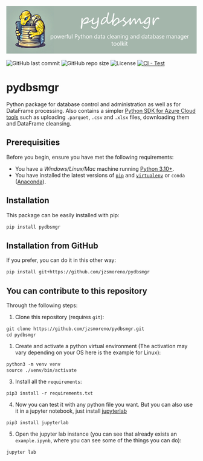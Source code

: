 ![pydbsmgr](https://raw.githubusercontent.com/jzsmoreno/pydbsmgr/main/pydbsmgr.png)

![GitHub last commit](https://img.shields.io/github/last-commit/jzsmoreno/pydbsmgr?style=for-the-badge)
![GitHub repo size](https://img.shields.io/github/repo-size/jzsmoreno/pydbsmgr?style=for-the-badge)
![License](https://img.shields.io/github/license/jzsmoreno/pydbsmgr?style=for-the-badge)
[![CI - Test](https://github.com/jzsmoreno/pydbsmgr/actions/workflows/code-quality.yml/badge.svg)](https://github.com/jzsmoreno/pydbsmgr/actions/workflows/code-quality.yml)

# pydbsmgr

Python package for database control and administration as well as for DataFrame processing. Also contains a simpler [Python SDK for Azure Cloud tools](https://learn.microsoft.com/en-us/azure/developer/python/sdk/azure-sdk-overview) such as uploading `.parquet`, `.csv` and `.xlsx` files, downloading them and DataFrame cleansing.

## Prerequisities

Before you begin, ensure you have met the following requirements:

- You have a _Windows/Linux/Mac_ machine running [Python 3.10+](https://www.python.org/).
- You have installed the latest versions of [`pip`](https://pip.pypa.io/en/stable/installing/) and [`virtualenv`](https://virtualenv.pypa.io/en/stable/installation/) or `conda` ([Anaconda](https://www.anaconda.com/distribution/)).

## Installation

This package can be easily installed with pip:

```bash
pip install pydbsmgr
```

## Installation from GitHub

If you prefer, you can do it in this other way:

```bash
pip install git+https://github.com/jzsmoreno/pydbsmgr
```

## You can contribute to this repository

Through the following steps:

1. Clone this repository (requires `git`):

```
git clone https://github.com/jzsmoreno/pydbsmgr.git
cd pydbsmgr
```

1. Create and activate a python virtual environment (The activation may vary depending on your OS here is the example for Linux):

```
python3 -m venv venv
source ./venv/bin/activate
```

3. Install all the `requirements`:

```
pip3 install -r requirements.txt
```

4. Now you can test it with any python file you want. But you can also use it in a jupyter notebook, just install [jupyterlab](https://pypi.org/project/jupyterlab/)

```
pip3 install jupyterlab
```

5. Open the jupyter lab instance (you can see that already exists an `example.ipynb`, where you can see some of the things you can do):

```
jupyter lab
```
